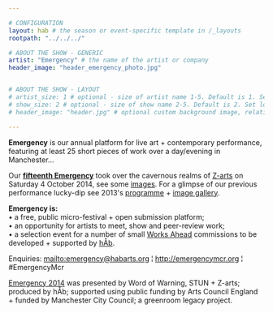 ```yaml
---

# CONFIGURATION
layout: hab # the season or event-specific template in /_layouts
rootpath: "../../../"

# ABOUT THE SHOW - GENERIC
artist: "Emergency" # the name of the artist or company
header_image: "header_emergency_photo.jpg"   


# ABOUT THE SHOW - LAYOUT
# artist_size: 1 # optional - size of artist name 1-5. Default is 1. Set longer names to lower values
# show_size: 2 # optional - size of show name 2-5. Default is 2. Set longer names to lower values
# header_image: "header.jpg" # optional custom background image, relative to current page

---
```

**Emergency** is our annual platform for live art + contemporary performance, featuring at least 25 short pieces of work over a day/evening in Manchester…             
             
Our **[fifteenth Emergency](/archive/2014-emergency)** took over the cavernous realms of [Z-arts](http://www.z-arts.org/about-us/getting-here) on Saturday 4 October 2014, see some [images](/galleries/2014-emergency). For a glimpse of our previous performance lucky-dip see 2013's [programme](/archive/2013-emergency) + [image gallery](/galleries/2013-emergency).        
      
**Emergency is:**    
• a free, public micro-festival + open submission platform;   
• an opportunity for artists to meet, show and peer-review work;      
• a selection event for a number of small [Works Ahead](/hab/worksahead) commissions to be developed + supported by [hÅb](/hab).        
        
Enquiries: <mailto:emergency@habarts.org> ¦ <http://emergencymcr.org> ¦ #EmergencyMcr        
        
[Emergency 2014](/archive/2014-emergency) was presented by Word of Warning, STUN + Z-arts; produced by hÅb; supported using public funding by Arts Council England + funded by Manchester City Council; a greenroom legacy project.

